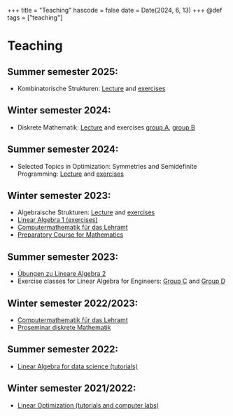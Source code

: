 +++
title = "Teaching"
hascode = false
date = Date(2024, 6, 13)
+++
@def tags = ["teaching"]

# Teaching
## Summer semester 2025:
* Kombinatorische Strukturen: [Lecture](https://campus.aau.at/studium/course/118893) and [exercises](https://campus.aau.at/studium/course/118894)

## Winter semester 2024:
* Diskrete Mathematik: [Lecture](https://campus.aau.at/studium/course/119239) and exercises [group A](https://campus.aau.at/studium/course/119241), [group B](https://campus.aau.at/studium/course/119240)

## Summer semester 2024:
* Selected Topics in Optimization: Symmetries and Semidefinite Programming: [Lecture](https://campus.aau.at/studium/course/114138) and [exercises](https://campus.aau.at/studium/course/114139)

## Winter semester 2023:
* Algebraische Strukturen: [Lecture](https://campus.aau.at/studium/course/114084) and [exercises](https://campus.aau.at/studium/course/114085)
* [Linear Algebra 1 (exercises)](https://campus.aau.at/studium/course/114088)
* [Computermathematik für das Lehramt](https://campus.aau.at/studium/course/114192)
* [Preparatory Course for Mathematics](https://campus.aau.at/studium/course/114191)

## Summer semester 2023:
* [Übungen zu Lineare Algebra 2](https://campus.aau.at/studium/course/111538)
* Exercise classes for Linear Algebra for Engineers: [Group C](https://campus.aau.at/studium/course/113312) and [Group D](https://campus.aau.at/studium/course/113313)

## Winter semester 2022/2023:
* [Computermathematik für das Lehramt](https://campus.aau.at/studium/course/112590)
* [Proseminar diskrete Mathematik](https://campus.aau.at/studium/course/111592)
## Summer semester 2022:
* [Linear Algebra for data science (tutorials)](https://canvas.tue.nl/courses/19982)

## Winter semester 2021/2022:
* [Linear Optimization (tutorials and computer labs)](https://uvt.osiris-student.nl/#/onderwijscatalogus/extern/cursus/?collegejaar=huidig&taal=en&cursuscode=35B108-B-6)

<!-- ## Coming up: -->
